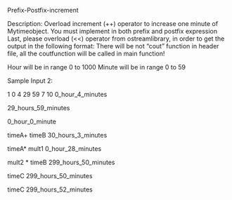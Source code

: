 Prefix-Postfix-increment

Description:
Overload increment (++) operator to increase one minute of Mytimeobject. You must implement in both prefix and postfix expression
Last, please overload (<<) operator from ostreamlibrary, in order to get the output in the following format:
There will be not “cout” function in header file, all the coutfunction will be called in main function!


Hour will be in range 0 to 1000
Minute will be in range 0 to 59

Sample Input 2:

1 0 4 29 59 7 10
0_hour_4_minutes

29_hours_59_minutes

0_hour_0_minute

timeA+ timeB 30_hours_3_minutes

timeA* mult1 0_hour_28_minutes

mult2 * timeB 299_hours_50_minutes

timeC 299_hours_50_minutes

timeC 299_hours_52_minutes

